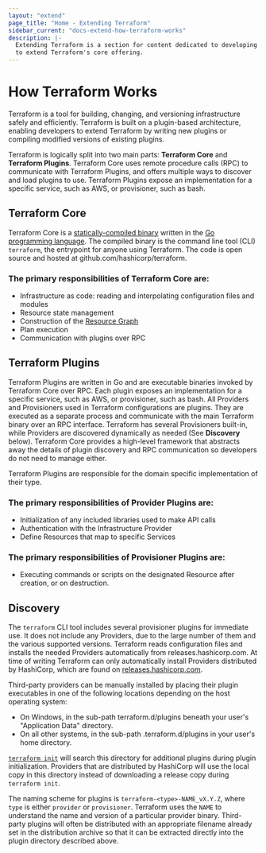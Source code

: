 ```yaml
---
layout: "extend"
page_title: "Home - Extending Terraform"
sidebar_current: "docs-extend-how-terraform-works"
description: |-
  Extending Terraform is a section for content dedicated to developing Plugins
  to extend Terraform's core offering.
---
```



# How Terraform Works 

Terraform is a tool for building, changing, and versioning infrastructure safely
and efficiently. Terraform is built on a plugin-based architecture, enabling
developers to extend Terraform by writing new plugins or compiling modified
versions of existing plugins.

Terraform is logically split into two main parts: **Terraform Core** and
**Terraform Plugins**. Terraform Core uses remote procedure calls (RPC) to
communicate with Terraform Plugins, and offers multiple ways to discover and
load plugins to use.  Terraform Plugins expose an implementation for a specific
service, such as AWS, or provisioner, such as bash.

## Terraform Core 

Terraform Core is a [statically-compiled binary][0] written in the [Go
programming language][1]. The compiled binary is the command line tool (CLI)
`terraform`, the entrypoint for anyone using Terraform. The code is open source
and hosted at github.com/hashicorp/terraform. 

### The primary responsibilities of Terraform Core are:

- Infrastructure as code: reading and interpolating configuration files and
modules 
- Resource state management 
- Construction of the [Resource Graph](/docs/internals/graph.html)
- Plan execution 
- Communication with plugins over RPC


## Terraform Plugins 

Terraform Plugins are written in Go and are executable binaries invoked by
Terraform Core over RPC. Each plugin exposes an implementation for a specific
service, such as AWS, or provisioner, such as bash. All Providers and
Provisioners used in Terraform configurations are plugins. They are executed as
a separate process and communicate with the main Terraform binary over an RPC
interface. Terraform has several Provisioners built-in, while Providers are
discovered dynamically as needed (See **Discovery** below). Terraform Core provides
a high-level framework that abstracts away the details of plugin discovery and
RPC communication so developers do not need to manage either.

Terraform Plugins are responsible for the domain specific implementation of
their type. 

### The primary responsibilities of Provider Plugins are:

- Initialization of any included libraries used to make API calls 
- Authentication with the Infrastructure Provider 
- Define Resources that map to specific Services

### The primary responsibilities of Provisioner Plugins are:

- Executing commands or scripts on the designated Resource after creation, or on
destruction. 

## Discovery 

The `terraform` CLI tool includes several provisioner plugins for immediate use.
It does not include any Providers, due to the large number of them and the
various supported versions. Terraform reads configuration files and installs the
needed Providers automatically from releases.hashicorp.com. At time of writing
Terraform can only automatically install Providers distributed by HashiCorp,
which are found on [releases.hashicorp.com][2].

Third-party providers can be manually installed by placing their plugin
executables in one of the following locations depending on the host operating
system:

- On Windows, in the sub-path terraform.d/plugins beneath your user's "Application
Data" directory. 
- On all other systems, in the sub-path .terraform.d/plugins in
your user's home directory.

[`terraform init`][3] will search
this directory for additional plugins during plugin initialization.
Providers that are distributed by HashiCorp will use the local copy
in this directory instead of downloading a release copy during 
`terraform init`. 

The naming scheme for plugins is `terraform-<type>-NAME_vX.Y.Z`, where `type` is
either `provider` or `provisioner`. Terraform uses the `NAME` to understand the
name and version of a particular provider binary. Third-party plugins will often
be distributed with an appropriate filename already set in the distribution
archive so that it can be extracted directly into the plugin directory described
above.

[0]: https://en.wikipedia.org/wiki/Static_build#Static_building
[1]: https://golang.org/
[2]: https://releases.hashicorp.com
[3]: https://www.terraform.io/docs/commands/init.html
